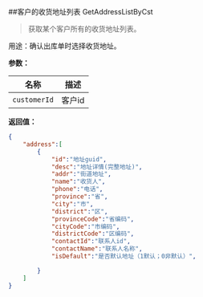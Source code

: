##客户的收货地址列表 GetAddressListByCst

> 获取某个客户所有的收货地址列表。








用途：确认出库单时选择收货地址。

**参数：**

名称 |  描述
------ | ------
`customerId` | 客户id


**返回值：**

``` json
{
	"address":[
		{
            "id":"地址guid",
            "desc":"地址详情(完整地址)",
            "addr":"街道地址",
            "name":"收货人",
            "phone":"电话",
            "province":"省",
            "city":"市",
            "district":"区",
            "provinceCode":"省编码",
            "cityCode":"市编码",
            "districtCode":"区编码",
            "contactId":"联系人id",
            "contactName":"联系人名称",
            "isDefault":"是否默认地址（1默认；0非默认）",

		}
	]
}
```


